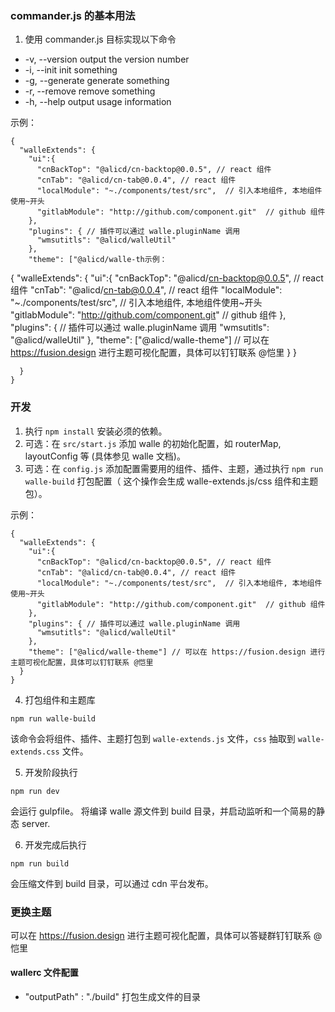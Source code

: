 ### commander.js 的基本用法

1. 使用 commander.js 目标实现以下命令

- -v, --version output the version number
- -i, --init init something
- -g, --generate generate something
- -r, --remove remove something
- -h, --help output usage information

示例：

```
{
  "walleExtends": {
    "ui":{
      "cnBackTop": "@alicd/cn-backtop@0.0.5", // react 组件
      "cnTab": "@alicd/cn-tab@0.0.4", // react 组件
      "localModule": "~./components/test/src",  // 引入本地组件, 本地组件使用~开头
      "gitlabModule": "http://github.com/component.git"  // github 组件
    },
    "plugins": { // 插件可以通过 walle.pluginName 调用
      "wmsutitls": "@alicd/walleUtil"
    },
    "theme": ["@alicd/walle-th示例： 
```
{
  "walleExtends": {
    "ui":{
      "cnBackTop": "@alicd/cn-backtop@0.0.5", // react 组件
      "cnTab": "@alicd/cn-tab@0.0.4", // react 组件
      "localModule": "~./components/test/src",  // 引入本地组件, 本地组件使用~开头
      "gitlabModule": "http://github.com/component.git"  // github 组件
    },
    "plugins": { // 插件可以通过 walle.pluginName 调用
      "wmsutitls": "@alicd/walleUtil"
    },
    "theme": ["@alicd/walle-theme"] // 可以在 https://fusion.design 进行主题可视化配置，具体可以钉钉联系 @恺里 
  }
}
```eme"] // 可以在 https://fusion.design 进行主题可视化配置，具体可以钉钉联系 @恺里
  }
}
```

### 开发

1. 执行 `npm install` 安装必须的依赖。
2. 可选：在 `src/start.js` 添加 walle 的初始化配置，如 routerMap, layoutConfig 等 (具体参见 walle 文档)。
3. 可选：在 `config.js` 添加配置需要用的组件、插件、主题，通过执行 `npm run walle-build` 打包配置（ 这个操作会生成 walle-extends.js/css 组件和主题包）。

示例：

```
{
  "walleExtends": {
    "ui":{
      "cnBackTop": "@alicd/cn-backtop@0.0.5", // react 组件
      "cnTab": "@alicd/cn-tab@0.0.4", // react 组件
      "localModule": "~./components/test/src",  // 引入本地组件, 本地组件使用~开头
      "gitlabModule": "http://github.com/component.git"  // github 组件
    },
    "plugins": { // 插件可以通过 walle.pluginName 调用
      "wmsutitls": "@alicd/walleUtil"
    },
    "theme": ["@alicd/walle-theme"] // 可以在 https://fusion.design 进行主题可视化配置，具体可以钉钉联系 @恺里
  }
}
```

4. 打包组件和主题库

```
npm run walle-build
```

该命令会将组件、插件、主题打包到 `walle-extends.js` 文件，`css` 抽取到 `walle-extends.css` 文件。

5. 开发阶段执行

```
npm run dev
```

会运行 gulpfile。 将编译 walle 源文件到 build 目录，并启动监听和一个简易的静态 server.

6. 开发完成后执行

```
npm run build
```

会压缩文件到 build 目录，可以通过 cdn 平台发布。

### 更换主题

可以在 https://fusion.design 进行主题可视化配置，具体可以答疑群钉钉联系 @恺里

#### wallerc 文件配置

- "outputPath" : "./build" 打包生成文件的目录
